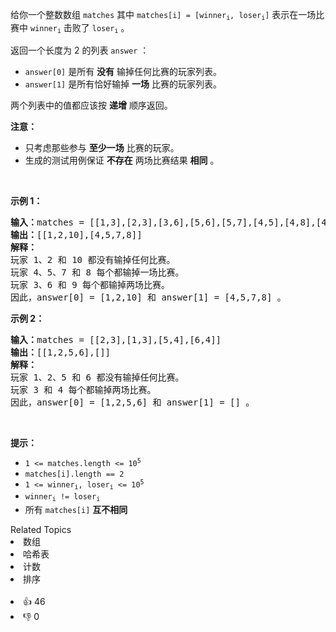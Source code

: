 <p>给你一个整数数组 <code>matches</code> 其中 <code>matches[i] = [winner<sub>i</sub>, loser<sub>i</sub>]</code> 表示在一场比赛中 <code>winner<sub>i</sub></code> 击败了 <code>loser<sub>i</sub></code> 。</p><p>返回一个长度为 2 的列表<em> </em><code>answer</code> ：</p><ul>  <li><code>answer[0]</code> 是所有 <strong>没有</strong> 输掉任何比赛的玩家列表。</li>  <li><code>answer[1]</code> 是所有恰好输掉 <strong>一场</strong> 比赛的玩家列表。</li> </ul><p>两个列表中的值都应该按 <strong>递增</strong> 顺序返回。</p><p><strong>注意：</strong></p><ul>  <li>只考虑那些参与 <strong>至少一场</strong> 比赛的玩家。</li>  <li>生成的测试用例保证 <strong>不存在</strong> 两场比赛结果 <strong>相同</strong> 。</li> </ul><p>&nbsp;</p><p><strong>示例 1：</strong></p><pre><strong>输入：</strong>matches = [[1,3],[2,3],[3,6],[5,6],[5,7],[4,5],[4,8],[4,9],[10,4],[10,9]]<strong>输出：</strong>[[1,2,10],[4,5,7,8]]<strong>解释：</strong>玩家 1、2 和 10 都没有输掉任何比赛。玩家 4、5、7 和 8 每个都输掉一场比赛。玩家 3、6 和 9 每个都输掉两场比赛。因此，answer[0] = [1,2,10] 和 answer[1] = [4,5,7,8] 。</pre><p><strong>示例 2：</strong></p><pre><strong>输入：</strong>matches = [[2,3],[1,3],[5,4],[6,4]]<strong>输出：</strong>[[1,2,5,6],[]]<strong>解释：</strong>玩家 1、2、5 和 6 都没有输掉任何比赛。玩家 3 和 4 每个都输掉两场比赛。因此，answer[0] = [1,2,5,6] 和 answer[1] = [] 。</pre><p>&nbsp;</p><p><strong>提示：</strong></p><ul>  <li><code>1 &lt;= matches.length &lt;= 10<sup>5</sup></code></li>  <li><code>matches[i].length == 2</code></li>  <li><code>1 &lt;= winner<sub>i</sub>, loser<sub>i</sub> &lt;= 10<sup>5</sup></code></li>  <li><code>winner<sub>i</sub> != loser<sub>i</sub></code></li>  <li>所有 <code>matches[i]</code> <strong>互不相同</strong></li> </ul><div><div>Related Topics</div><div><li>数组</li><li>哈希表</li><li>计数</li><li>排序</li></div></div><br><div><li>👍 46</li><li>👎 0</li></div>